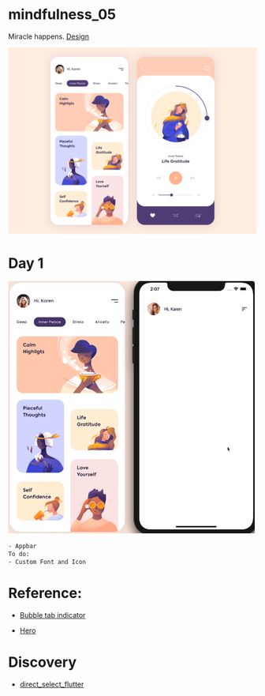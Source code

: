# mindfulness_05



Miracle happens. <a href="https://dribbble.com/shots/7424303-Mobile-App-Mindfulness">Design</a>

<img src ="design/mindfulness_05.png">



# Day 1

<img src ="process/day1.gif" width ="500">

    - Appbar
    To do:
    - Custom Font and Icon
# Reference:
- <a href="https://pub.dev/packages/bubble_tab_indicator"> Bubble tab indicator</a>

- <a href="https://youtu.be/lrMCjIYpnjg?t=178">Hero</a>


# Discovery
- <a href="https://pub.dev/packages/direct_select_flutter">direct_select_flutter</a>
